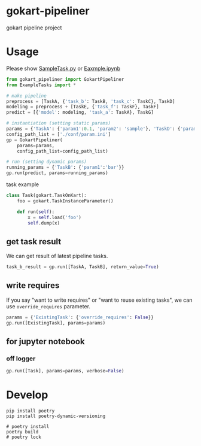 # gokart-pipeliner
gokart pipeline project


# Usage

Please show [SampleTask.py](https://github.com/vaaaaanquish/gokart-pipeliner/blob/main/examples/SampleTasks.py) or [Eaxmple.ipynb](https://github.com/vaaaaanquish/gokart-pipeliner/blob/main/examples/Example.ipynb)

```python
from gokart_pipeliner import GokartPipeliner
from ExampleTasks import *

# make pipeline
preprocess = [TaskA, {'task_b': TaskB, 'task_c': TaskC}, TaskD]
modeling = preprocess + [TaskE, {'task_f': TaskF}, TaskF]
predict = [{'model': modeling, 'task_a': TaskA}, TaskG]

# instantiation (setting static params)
params = {'TaskA': {'param1':0.1, 'param2': 'sample'}, 'TaskD': {'param1': 'foo'}}
config_path_list = ['./conf/param.ini']
gp = GokartPipeliner(
    params=params,
    config_path_list=config_path_list)

# run (setting dynamic params)
running_params = {'TaskB': {'param1':'bar'}}
gp.run(predict, params=running_params)
```

task example
```python
class Task(gokart.TaskOnKart):
    foo = gokart.TaskInstanceParameter()

    def run(self):
        x = self.load('foo')
        self.dump(x)
```

## get task result

We can get result of latest pipeline tasks.
```python
task_b_result = gp.run([TaskA, TaskB], return_value=True)
```


## write requires

If you say "want to write requires" or "want to reuse existing tasks", we can use `override_requires` parameter.
```python
params = {'ExistingTask': {'override_requires': False}}
gp.run([ExistingTask], params=params)
```

## for jupyter notebook

### off logger
```python
gp.run([Task], params=params, verbose=False)
```

# Develop

```
pip install poetry
pip install poetry-dynamic-versioning

# poetry install
poetry build
# poetry lock
```
